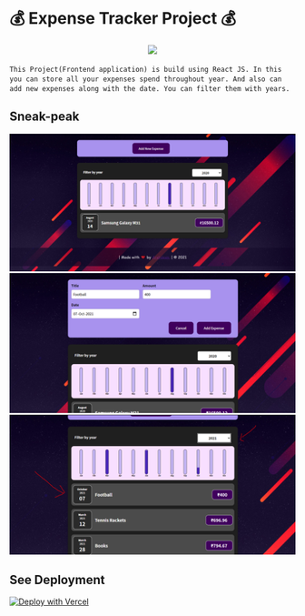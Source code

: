 # 💰 Expense Tracker Project 💰

<p align="center">
   <img src="https://readme-typing-svg.herokuapp.com?color=45ffaa&size=40&width=900&height=80&lines=Welcome-to-Arsh's-Expense-Tracker"/>
</p>

`This Project(Frontend application) is build using React JS. In this you can store all your expenses spend throughout year. And also can add new expenses along with the date. You can filter them with years.`

## Sneak-peak

<img src="preview1.PNG" />

<img src="preview2.PNG" />

<img src="preview3.PNG" />

## See Deployment

[![Deploy with Vercel](https://vercel.com/button)](https://arshexpensetracker.netlify.app/)
